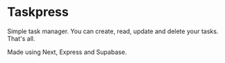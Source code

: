 # Taskpress
Simple task manager. You can create, read, update and delete your tasks. That's all.

Made using Next, Express and Supabase.